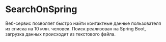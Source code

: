 # SearchOnSpring

Веб-сервис позволяет быстро найти контактные данные пользователя из списка на 10 млн. человек. Поиск реализован на Spring Boot, загрузка данных происходит из текстового файла. 
